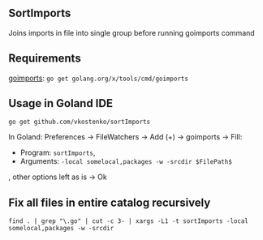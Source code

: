 ## SortImports

Joins imports in file into single group before running goimports command

## Requirements

[goimports](https://godoc.org/golang.org/x/tools/cmd/goimports): `go get golang.org/x/tools/cmd/goimports`

## Usage in Goland IDE

`go get github.com/vkostenko/sortImports`

In Goland: Preferences -> FileWatchers -> Add (+) -> goimports -> Fill:
* Program: `sortImports`, 
* Arguments: `-local somelocal,packages -w -srcdir $FilePath$`

, other options left as is -> Ok

## Fix all files in entire catalog recursively

`find . | grep "\.go" | cut -c 3- | xargs -L1 -t sortImports -local somelocal,packages -w -srcdir`
